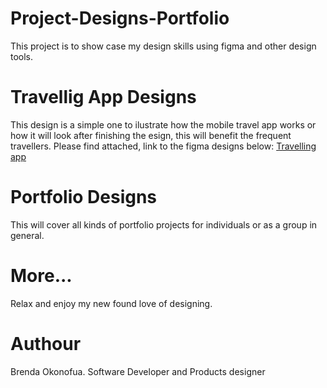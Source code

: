 # Project-Designs-Portfolio
This project is to show case my design skills using figma and other design tools.

# Travellig App Designs
This design is a simple one to ilustrate how the mobile travel app works or how it will look after finishing the esign, this will benefit the frequent travellers.
Please find attached, link to the figma designs below:
[Travelling app](https://www.figma.com/file/YMYhXEBaLmlPhv6DBypqAY/Practise?type=design&node-id=0%3A1&mode=design&t=WlZkaTowpbL6Ac4O-1)

# Portfolio Designs
This will cover all kinds of portfolio projects for individuals or as a group in general.

# More...

Relax and enjoy my new found love of designing.

# Authour
Brenda Okonofua.
Software Developer and Products designer

